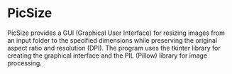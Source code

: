 # PicSize
PicSize provides a GUI (Graphical User Interface) for resizing images from an input folder to the specified dimensions while preserving the original aspect ratio and resolution (DPI). The program uses the tkinter library for creating the graphical interface and the PIL (Pillow) library for image processing.
